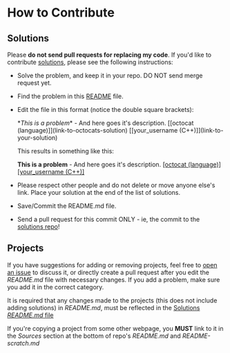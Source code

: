 How to Contribute
==================

## Solutions

Please **do not send pull requests for replacing my code**. If you'd like to contribute [solutions](https://github.com/thekarangoel/Projects-Solutions), please see the following instructions:

- Solve the problem, and keep it in your repo. DO NOT send merge request yet.

- Find the problem in this [README](https://github.com/thekarangoel/Projects-Solutions/blob/master/README.md) file.

- Edit the file in this format (notice the double square brackets):

    \**This is a problem** - And here goes it's description. \[[octocat (language)]]\(link-to-octocats-solution) \[[your_username (C++)]]\(link-to-your-solution)
    
    This results in something like this:
    
    **This is a problem** - And here goes it's description. [[octocat (language)]](link-to-octocats-solution) [[your_username (C++)]](link-to-your-solution)

- Please respect other people and do not delete or move anyone else's link. Place your solution at the end of the list of solutions.

- Save/Commit the README.md file.

- Send a pull request for this commit ONLY - ie, the commit to the [solutions repo](https://github.com/thekarangoel/Projects-Solutions)!


## Projects

If you have suggestions for adding or removing projects, feel free to [open an issue](https://github.com/thekarangoel/Projects/issues/new) to discuss it, or directly create a pull request after you edit the *README.md* file with necessary changes. If you add a problem, make sure you add it in the correct category.

It is required that any changes made to the projects (this does not include adding solutions) in *README.md*, must be reflected in the [Solutions *README.md* file](https://github.com/thekarangoel/Projects-Solutions/blob/master/README.md)

If you're copying a project from some other webpage, you **MUST** link to it in the *Sources* section at the bottom of repo's *README.md* and *README-scratch.md*
